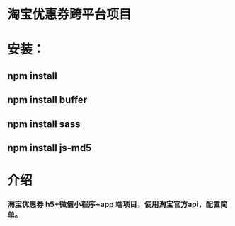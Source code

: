 # 淘宝优惠券跨平台项目
# 安装：
## npm install
## npm install buffer
## npm install sass
## npm install js-md5
# 介绍
### 淘宝优惠券 h5+微信小程序+app 端项目，使用淘宝官方api，配置简单。
